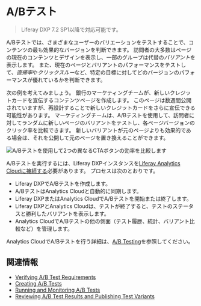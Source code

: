 # A/Bテスト

> Liferay DXP 7.2 SP1以降で対応可能です。

A/Bテストでは、さまざまなユーザーのバリエーションをテストすることで、コンテンツの最も効果的なバージョンを判断できます。 訪問者の大多数はページの現在のコンテンツとデザインを表示し、一部のグループは代替の*バリアント*を表示します。 また、現在のページとバリアントのパフォーマンスをテストして、*直帰率*や*クリックスルー*など、特定の目標に対してどのバージョンのパフォーマンスが優れているかを判断できます。

次の例を考えてみましょう。 銀行のマーケティングチームが、新しいクレジットカードを宣伝するコンテンツページを作成します。 このページは数週間公開されていますが、再設計することで新しいクレジットカードをさらに宣伝できる可能性があります。 マーケティングチームは、A/Bテストを使用して、訪問者に対してランダムに新しいページのバリアントをテストし、各ページバージョンのクリック率を比較できます。 新しいバリアントが元のページよりも効果的である場合は、それを公開して元のページを置き換えることができます。

![A/Bテストを使用して2つの異なるCTAボタンの効率を比較します](./ab-testing/images/01.png)

A/Bテストを実行するには、Liferay DXPインスタンスを[Liferay Analytics Cloudに接続する](https://learn.liferay.com/analytics-cloud/latest/en/getting-started/connecting-data-sources/connecting-liferay-dxp-to-analytics-cloud.html)必要があります。 プロセスは次のとおりです。

  - Liferay DXPでA/Bテストを作成します。
  - A/BテストはAnalytics Cloudと自動的に同期します。
  - Liferay DXPまたはAnalytics CloudでA/Bテストを開始または終了します。
  - Liferay DXPとAnalytics Cloudは、テストが終了すると、テストのステータスと勝利したバリアントを表示します。
  - Analytics CloudでA/Bテストの他の側面（テスト履歴、統計、バリアント比較など）を管理します。

Analytics CloudでA/Bテストを行う詳細は、[A/B Testing](https://learn.liferay.com/analytics-cloud/latest/en/touchpoints/a-b-testing.html)を参照してください。

## 関連情報

  - [Verifying A/B Test Requirements](./verifying-ab-test-requirements.md)
  - [Creating A/B Tests](./creating-ab-tests.md)
  - [Running and Monitoring A/B Tests](./running-and-monitoring-ab-tests)
  - [Reviewing A/B Test Results and Publishing Test Variants](./reviewing-ab-test-results-and-publishing-test-variants.md)
